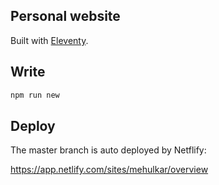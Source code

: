 ## Personal website

Built with [Eleventy](https://11ty.dev).

## Write

```bash
npm run new
```

## Deploy

The master branch is auto deployed by Netflify:

https://app.netlify.com/sites/mehulkar/overview
